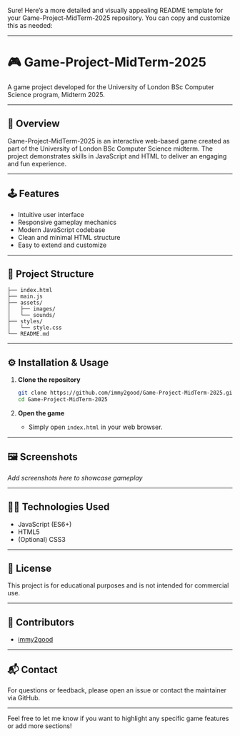 Sure! Here’s a more detailed and visually appealing README template for your Game-Project-MidTerm-2025 repository. You can copy and customize this as needed:

---

# 🎮 Game-Project-MidTerm-2025

A game project developed for the University of London BSc Computer Science program, Midterm 2025.

---

## 🚀 Overview

Game-Project-MidTerm-2025 is an interactive web-based game created as part of the University of London BSc Computer Science midterm. The project demonstrates skills in JavaScript and HTML to deliver an engaging and fun experience.

---

## 🕹️ Features

- Intuitive user interface
- Responsive gameplay mechanics
- Modern JavaScript codebase
- Clean and minimal HTML structure
- Easy to extend and customize

---

## 📂 Project Structure

```
├── index.html
├── main.js
├── assets/
│   ├── images/
│   └── sounds/
├── styles/
│   └── style.css
└── README.md
```

---

## ⚙️ Installation & Usage

1. **Clone the repository**
   ```bash
   git clone https://github.com/immy2good/Game-Project-MidTerm-2025.git
   cd Game-Project-MidTerm-2025
   ```

2. **Open the game**
   - Simply open `index.html` in your web browser.

---

## 🖼️ Screenshots

_Add screenshots here to showcase gameplay_

---

## 👩‍💻 Technologies Used

- JavaScript (ES6+)
- HTML5
- (Optional) CSS3

---

## 📝 License

This project is for educational purposes and is not intended for commercial use.

---

## 🙌 Contributors

- [immy2good](https://github.com/immy2good)

---

## 📬 Contact

For questions or feedback, please open an issue or contact the maintainer via GitHub.

---

Feel free to let me know if you want to highlight any specific game features or add more sections!

